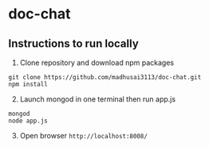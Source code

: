 # doc-chat 
## Instructions to run locally 

1) Clone repository and download npm packages 

```
git clone https://github.com/madhusai3113/doc-chat.git
npm install
```

2) Launch mongod in one terminal then run app.js

````
mongod
node app.js
````

3) Open browser `http://localhost:8008/`
